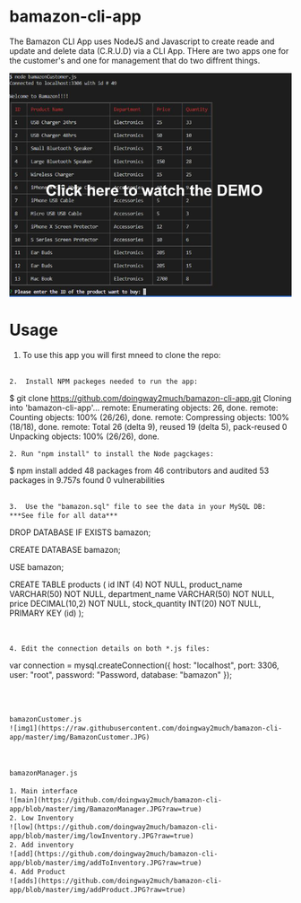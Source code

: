 # bamazon-cli-app

The Bamazon CLI App uses NodeJS and Javascript to create reade and update and delete data (C.R.U.D) via a CLI App.  THere are two apps one for the customer's and one for management that do two diffrent things.  

[![DEMO](https://github.com/doingway2much/bamazon-cli-app/blob/master/img/DEMO.jpg)](https://youtu.be/SdL7LtiWX6wY "Bamazon DEMO")

# Usage

1.  To use this app you  will first mneed to clone the repo:

```

2.  Install NPM packeges needed to run the app:

```
$ git clone https://github.com/doingway2much/bamazon-cli-app.git
Cloning into 'bamazon-cli-app'...
remote: Enumerating objects: 26, done.
remote: Counting objects: 100% (26/26), done.
remote: Compressing objects: 100% (18/18), done.
remote: Total 26 (delta 9), reused 19 (delta 5), pack-reused 0
Unpacking objects: 100% (26/26), done.
```
2. Run "npm install" to install the Node pagckages:

```
$ npm install
added 48 packages from 46 contributors and audited 53 packages in 9.757s
found 0 vulnerabilities
```

3.  Use the "bamazon.sql" file to see the data in your MySQL DB:
***See file for all data***

```
DROP DATABASE IF EXISTS bamazon;

CREATE DATABASE bamazon;

USE bamazon;

CREATE TABLE products (
  id INT (4) NOT NULL,
  product_name VARCHAR(50) NOT NULL,
  department_name VARCHAR(50) NOT NULL,
  price DECIMAL(10,2) NOT NULL,
  stock_quantity INT(20) NOT NULL,
  PRIMARY KEY (id)
);
```


4. Edit the connection details on both *.js files:

```
var connection = mysql.createConnection({
    host: "localhost",
    port: 3306,
    user: "root",
    password: "Password,
    database: "bamazon"
});
```



bamazonCustomer.js
![img1](https://raw.githubusercontent.com/doingway2much/bamazon-cli-app/master/img/BamazonCustomer.JPG)



bamazonManager.js

1. Main interface
![main](https://github.com/doingway2much/bamazon-cli-app/blob/master/img/BamazonManager.JPG?raw=true)
2. Low Inventory
![low](https://github.com/doingway2much/bamazon-cli-app/blob/master/img/lowInventory.JPG?raw=true)
2. Add inventory
![add](https://github.com/doingway2much/bamazon-cli-app/blob/master/img/addToInventory.JPG?raw=true)
4. Add Product
![adds](https://github.com/doingway2much/bamazon-cli-app/blob/master/img/addProduct.JPG?raw=true)



